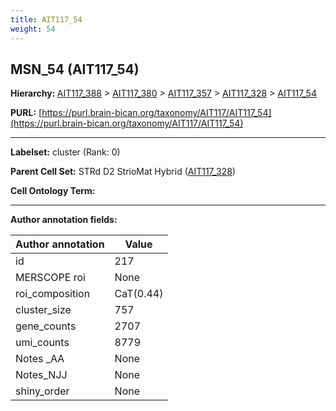 ```yaml
---
title: AIT117_54
weight: 54
---
```

## MSN_54 (AIT117_54)
<b>Hierarchy: </b>
[AIT117_388](../AIT117_388) >
[AIT117_380](../AIT117_380) >
[AIT117_357](../AIT117_357) >
[AIT117_328](../AIT117_328) >
[AIT117_54](../AIT117_54)

**PURL:** [https://purl.brain-bican.org/taxonomy/AIT117/AIT117_54](https://purl.brain-bican.org/taxonomy/AIT117/AIT117_54)

---


**Labelset:** cluster (Rank: 0)

**Parent Cell Set:** STRd D2 StrioMat Hybrid ([AIT117_328](../AIT117_328))



**Cell Ontology Term:** 

[MARKER GENES.]: #


---

[TRANSFERRED ANNOTATIONS.]: #


[AUTHOR ANNOTATION FIELDS.]: #


**Author annotation fields:**

| Author annotation | Value |
|-------------------|-------|
|id|217|
|MERSCOPE roi|None|
|roi_composition|CaT(0.44) | PuC(0.23) | NAC(0.15) | PuPV(0.09)|
|cluster_size|757|
|gene_counts|2707|
|umi_counts|8779|
|Notes _AA|None|
|Notes_NJJ|None|
|shiny_order|None|
